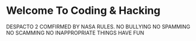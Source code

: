 # Welcome To Coding & Hacking
DESPACTO 2 COMFIRMED BY NASA
RULES.
NO BULLYING
NO SPAMMING
NO SCAMMING
NO INAPPROPRIATE THINGS
HAVE FUN
